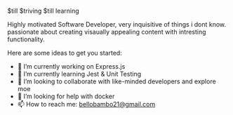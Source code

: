 $till $triving $till learning

Highly motivated Software Developer, very inquisitive of things i dont know.
passionate about creating visaually appealing content with intresting functionality.

Here are some ideas to get you started:

- 🔭 I’m currently working on Express.js
- 🌱 I’m currently learning Jest & Unit Testing
- 👯 I’m looking to collaborate with like-minded developers and explore moe
- 🤔 I’m looking for help with docker
- 📫 How to reach me: bellobambo21@gmail.com

